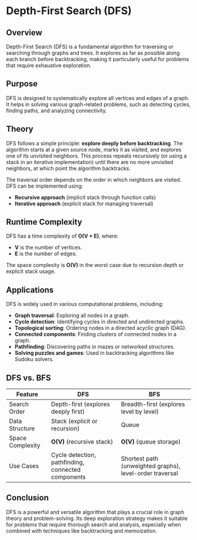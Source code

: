 # Depth-First Search (DFS)

## Overview
Depth-First Search (DFS) is a fundamental algorithm for traversing or searching through graphs and trees. It explores as far as possible along each branch before backtracking, making it particularly useful for problems that require exhaustive exploration.

## Purpose
DFS is designed to systematically explore all vertices and edges of a graph. It helps in solving various graph-related problems, such as detecting cycles, finding paths, and analyzing connectivity.

## Theory
DFS follows a simple principle: **explore deeply before backtracking**. The algorithm starts at a given source node, marks it as visited, and explores one of its unvisited neighbors. This process repeats recursively (or using a stack in an iterative implementation) until there are no more unvisited neighbors, at which point the algorithm backtracks.

The traversal order depends on the order in which neighbors are visited. DFS can be implemented using:
- **Recursive approach** (implicit stack through function calls)
- **Iterative approach** (explicit stack for managing traversal)

## Runtime Complexity
DFS has a time complexity of **O(V + E)**, where:
- **V** is the number of vertices.
- **E** is the number of edges.

The space complexity is **O(V)** in the worst case due to recursion depth or explicit stack usage.

## Applications
DFS is widely used in various computational problems, including:
- **Graph traversal**: Exploring all nodes in a graph.
- **Cycle detection**: Identifying cycles in directed and undirected graphs.
- **Topological sorting**: Ordering nodes in a directed acyclic graph (DAG).
- **Connected components**: Finding clusters of connected nodes in a graph.
- **Pathfinding**: Discovering paths in mazes or networked structures.
- **Solving puzzles and games**: Used in backtracking algorithms like Sudoku solvers.

## DFS vs. BFS
| Feature      | DFS | BFS |
|-------------|----|----|
| Search Order | Depth-first (explores deeply first) | Breadth-first (explores level by level) |
| Data Structure | Stack (explicit or recursion) | Queue |
| Space Complexity | **O(V)** (recursive stack) | **O(V)** (queue storage) |
| Use Cases | Cycle detection, pathfinding, connected components | Shortest path (unweighted graphs), level-order traversal |

## Conclusion
DFS is a powerful and versatile algorithm that plays a crucial role in graph theory and problem-solving. Its deep exploration strategy makes it suitable for problems that require thorough search and analysis, especially when combined with techniques like backtracking and memoization.
